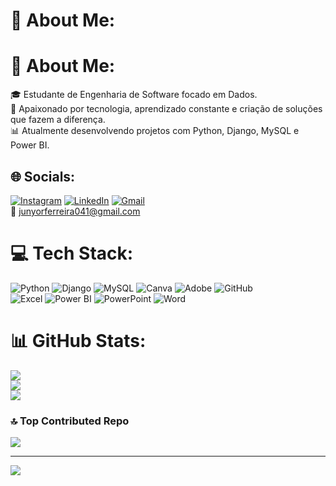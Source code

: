# 💫 About Me:
# 💫 About Me:
🎓 Estudante de Engenharia de Software focado em Dados.  
🚀 Apaixonado por tecnologia, aprendizado constante e criação de soluções que fazem a diferença.  
📊 Atualmente desenvolvendo projetos com Python, Django, MySQL e Power BI.


## 🌐 Socials:
[![Instagram](https://img.shields.io/badge/Instagram-%23E4405F.svg?style=for-the-badge&logo=Instagram&logoColor=white)](https://instagram.com/Firmin0l)
[![LinkedIn](https://img.shields.io/badge/LinkedIn-%230077B5.svg?style=for-the-badge&logo=linkedin&logoColor=white)](https://www.linkedin.com/in/jos%C3%A9-firmino-ferreira-j%C3%BAnior-9aa963233/)
[![Gmail](https://img.shields.io/badge/Gmail-D14836?style=for-the-badge&logo=gmail&logoColor=white)](mailto:junyorferreira041@gmail.com)  
📩 junyorferreira041@gmail.com



# 💻 Tech Stack:
![Python](https://img.shields.io/badge/python-3670A0?style=for-the-badge&logo=python&logoColor=ffdd54) 
![Django](https://img.shields.io/badge/django-%23092E20.svg?style=for-the-badge&logo=django&logoColor=white) 
![MySQL](https://img.shields.io/badge/mysql-4479A1.svg?style=for-the-badge&logo=mysql&logoColor=white) 
![Canva](https://img.shields.io/badge/Canva-%2300C4CC.svg?style=for-the-badge&logo=Canva&logoColor=white) 
![Adobe](https://img.shields.io/badge/adobe-%23FF0000.svg?style=for-the-badge&logo=adobe&logoColor=white) 
![GitHub](https://img.shields.io/badge/github-%23121011.svg?style=for-the-badge&logo=github&logoColor=white)  
![Excel](https://img.shields.io/badge/Excel-217346?style=for-the-badge&logo=microsoft-excel&logoColor=white)
![Power BI](https://img.shields.io/badge/Power%20BI-F2C811?style=for-the-badge&logo=powerbi&logoColor=black)
![PowerPoint](https://img.shields.io/badge/PowerPoint-B7472A?style=for-the-badge&logo=microsoft-powerpoint&logoColor=white)
![Word](https://img.shields.io/badge/Word-2B579A?style=for-the-badge&logo=microsoft-word&logoColor=white)

# 📊 GitHub Stats:
![](https://github-readme-stats.vercel.app/api?username=Firmin0l&theme=shadow_blue&hide_border=false&include_all_commits=false&count_private=false)<br/>
![](https://nirzak-streak-stats.vercel.app/?user=Firmin0l&theme=shadow_blue&hide_border=false)<br/>
![](https://github-readme-stats.vercel.app/api/top-langs/?username=Firmin0l&theme=shadow_blue&hide_border=false&include_all_commits=false&count_private=false&layout=compact)

### 🔝 Top Contributed Repo
![](https://github-contributor-stats.vercel.app/api?username=Firmin0l&limit=5&theme=shadow_blue&combine_all_yearly_contributions=true)

---
[![](https://visitcount.itsvg.in/api?id=Firmin0l&icon=0&color=8)](https://visitcount.itsvg.in)

<!-- Proudly created with GPRM ( https://gprm.itsvg.in ) -->
